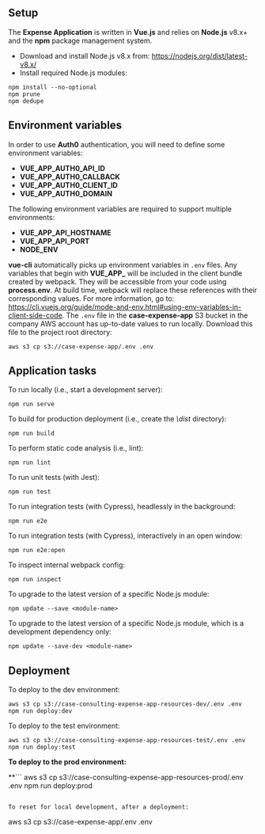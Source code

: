 ## Setup

The **Expense Application** is written in **Vue.js** and relies on **Node.js** v8.x+ and the **npm** package management system.

* Download and install Node.js v8.x from: https://nodejs.org/dist/latest-v8.x/
* Install required Node.js modules:

```
npm install --no-optional
npm prune
npm dedupe
```

## Environment variables

In order to use **Auth0** authentication, you will need to define some environment variables:

* **VUE_APP_AUTH0_API_ID**
* **VUE_APP_AUTH0_CALLBACK**
* **VUE_APP_AUTH0_CLIENT_ID**
* **VUE_APP_AUTH0_DOMAIN**

The following environment variables are required to support multiple environments:

* **VUE_APP_API_HOSTNAME**
* **VUE_APP_API_PORT**
* **NODE_ENV**

**vue-cli** automatically picks up environment variables in `.env` files. Any variables that begin with **VUE_APP_**
will be included in the client bundle created by webpack. They will be accessible from your code using **process.env**.
At build time, webpack will replace these references with their corresponding values. For more information, go to:
https://cli.vuejs.org/guide/mode-and-env.html#using-env-variables-in-client-side-code.
The `.env` file in the **case-expense-app** S3 bucket in the company AWS account has up-to-date values to run locally.
Download this file to the project root directory:

```
aws s3 cp s3://case-expense-app/.env .env
```

## Application tasks

To run locally (i.e., start a development server):

```
npm run serve
```

To build for production deployment (i.e., create the _\dist_ directory):

```
npm run build
```

To perform static code analysis (i.e., lint):

```
npm run lint
```

To run unit tests (with Jest):

```
npm run test
```

To run integration tests (with Cypress), headlessly in the background:

```
npm run e2e
```

To run integration tests (with Cypress), interactively in an open window:

```
npm run e2e:open
```

To inspect internal webpack config:

```
npm run inspect
```

To upgrade to the latest version of a specific Node.js module:

```
npm update --save <module-name>
```
To upgrade to the latest version of a specific Node.js module, which is a development dependency only:

```
npm update --save-dev <module-name>
```

## Deployment

To deploy to the dev environment:

```
aws s3 cp s3://case-consulting-expense-app-resources-dev/.env .env
npm run deploy:dev
```

To deploy to the test environment:

```
aws s3 cp s3://case-consulting-expense-app-resources-test/.env .env
npm run deploy:test
```

**To deploy to the prod environment:**

**```
aws s3 cp s3://case-consulting-expense-app-resources-prod/.env .env
npm run deploy:prod
```**

To reset for local development, after a deployment:

```
aws s3 cp s3://case-expense-app/.env .env
```
